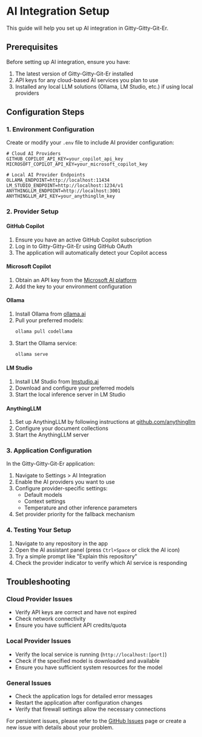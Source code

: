# AI Integration Setup

This guide will help you set up AI integration in Gitty-Gitty-Git-Er.

## Prerequisites

Before setting up AI integration, ensure you have:

1. The latest version of Gitty-Gitty-Git-Er installed
2. API keys for any cloud-based AI services you plan to use
3. Installed any local LLM solutions (Ollama, LM Studio, etc.) if using local providers

## Configuration Steps

### 1. Environment Configuration

Create or modify your `.env` file to include AI provider configuration:

```
# Cloud AI Providers
GITHUB_COPILOT_API_KEY=your_copilot_api_key
MICROSOFT_COPILOT_API_KEY=your_microsoft_copilot_key

# Local AI Provider Endpoints
OLLAMA_ENDPOINT=http://localhost:11434
LM_STUDIO_ENDPOINT=http://localhost:1234/v1
ANYTHINGLLM_ENDPOINT=http://localhost:3001
ANYTHINGLLM_API_KEY=your_anythingllm_key
```

### 2. Provider Setup

#### GitHub Copilot

1. Ensure you have an active GitHub Copilot subscription
2. Log in to Gitty-Gitty-Git-Er using GitHub OAuth
3. The application will automatically detect your Copilot access

#### Microsoft Copilot

1. Obtain an API key from the [Microsoft AI platform](https://copilot.microsoft.com/)
2. Add the key to your environment configuration

#### Ollama

1. Install Ollama from [ollama.ai](https://ollama.ai/download)
2. Pull your preferred models:
   ```bash
   ollama pull codellama
   ```
3. Start the Ollama service:
   ```bash
   ollama serve
   ```

#### LM Studio

1. Install LM Studio from [lmstudio.ai](https://lmstudio.ai/)
2. Download and configure your preferred models
3. Start the local inference server in LM Studio

#### AnythingLLM

1. Set up AnythingLLM by following instructions at [github.com/anythingllm](https://github.com/anythingllm)
2. Configure your document collections
3. Start the AnythingLLM server

### 3. Application Configuration

In the Gitty-Gitty-Git-Er application:

1. Navigate to Settings > AI Integration
2. Enable the AI providers you want to use
3. Configure provider-specific settings:
   - Default models
   - Context settings
   - Temperature and other inference parameters
4. Set provider priority for the fallback mechanism

### 4. Testing Your Setup

1. Navigate to any repository in the app
2. Open the AI assistant panel (press `Ctrl+Space` or click the AI icon)
3. Try a simple prompt like "Explain this repository"
4. Check the provider indicator to verify which AI service is responding

## Troubleshooting

### Cloud Provider Issues

- Verify API keys are correct and have not expired
- Check network connectivity
- Ensure you have sufficient API credits/quota

### Local Provider Issues

- Verify the local service is running (`http://localhost:[port]`)
- Check if the specified model is downloaded and available
- Ensure you have sufficient system resources for the model

### General Issues

- Check the application logs for detailed error messages
- Restart the application after configuration changes
- Verify that firewall settings allow the necessary connections

For persistent issues, please refer to the [GitHub Issues](https://github.com/username/gitty-gitty-git-er/issues) page or create a new issue with details about your problem.

